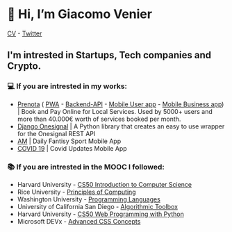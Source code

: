 # 👋 Hi, I’m Giacomo Venier
[CV](https://pdfhost.io/v/K7mC5pDCV_CVpdf.pdf) - [Twitter](https://twitter.com/giacomovenier)
## I'm intrested in Startups, Tech companies and Crypto. 

### 💻 If you are intrested in my works: 
- [Prenota](https://github.com/VenierGiacomo/Prenota-PWA/blob/main/README.md) ( [PWA](https://github.com/VenierGiacomo/Prenota-PWA) - [Backend-API](https://github.com/VenierGiacomo/Prenota-Backend-API) - [Mobile User app](https://github.com/VenierGiacomo/Prenota-User-Mobile-App) - [Mobile Business app](https://github.com/VenierGiacomo/Prenota-PWA/blob/main/README.md)) | Book and Pay Online for Local Services. Used by 5000+ users and more than 40.000€ worth of services booked per month.  
- [Django Onesignal](https://github.com/VenierGiacomo/Django-Onesignal) | A Python library that creates an easy to use wrapper for 
the Onesignal REST API
- [AM](https://github.com/VenierGiacomo/AM) | Daily Fantisy Sport Mobile App
- [COVID 19](https://github.com/VenierGiacomo/COVID-19) | Covid Updates Mobile App
<!-- - [Freelancing](https://github.com/VenierGiacomo/Algorithmic-Toolbox) | A sample of freelancign projects -->

### 📚 If you are intrested in the MOOC I followed:
- Harvard University - [CS50 Introduction to Computer Science](https://github.com/VenierGiacomo/CS50-Introduction-to-computer-Science)
- Rice University - [Principles of Computing](https://github.com/VenierGiacomo/Principles-of-Computing)
- Washington University - [Programming Languages](https://github.com/VenierGiacomo/Programming-Languages)
- University of California San Diego - [Algorithmic Toolbox](https://github.com/VenierGiacomo/Algorithmic-Toolbox)
- Harvard University - [CS50 Web Programming with Python](https://github.com/VenierGiacomo/CS50-Web-Programming-with-Python-and-JavaScript)
- Microsoft DEVx - [Advanced CSS Concepts ](https://github.com/VenierGiacomo/Advanced-CSS-Concepts)

<!---
VenierGiacomo/VenierGiacomo is a ✨ special ✨ repository because its `README.md` (this file) appears on your GitHub profile.
You can click the Preview link to take a look at your changes.
--->
